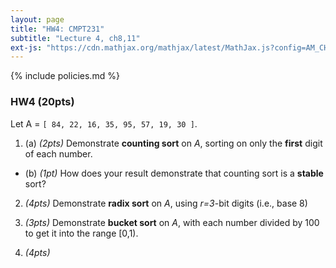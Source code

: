 ```yaml
---
layout: page
title: "HW4: CMPT231"
subtitle: "Lecture 4, ch8,11"
ext-js: "https://cdn.mathjax.org/mathjax/latest/MathJax.js?config=AM_CHTML"
---
```


{% include policies.md %}

### HW4 (20pts)

Let A = `[ 84, 22, 16, 35, 95, 57, 19, 30 ]`.

1. (a) *(2pts)* Demonstrate **counting sort** on *A*,
  sorting on only the **first** digit of each number.

  + (b) *(1pt)* How does your result demonstrate that
  counting sort is a **stable** sort?

2. *(4pts)* Demonstrate **radix sort** on *A*,
  using *r=3*-bit digits (i.e., base 8)

3. *(3pts)* Demonstrate **bucket sort** on *A*,
  with each number divided by 100 to get it into the range [0,1).

4. *(4pts)*
